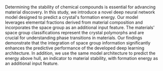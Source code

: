 Determining the stability of chemical compounds is essential for advancing material discovery. 
In this study, we introduce a novel deep neural network model designed to predict a crystal's formation energy. 
Our model leverages elemental fractions derived from material composition and incorporates the space group as an additional input feature. 
The materials' space group classifications represent the crystal polymorphs and are crucial for understanding phase transitions in materials. 
Our findings demonstrate that the integration of space group information significantly enhances the predictive performance of the developed deep learning architecture. 
In addition, we use the same model architecture to predict the energy above hull, an indicator to material stability, with formation energy as an additional input feature.
